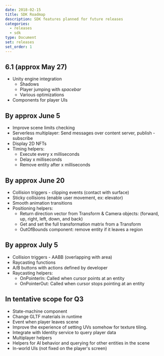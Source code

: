 ```yaml
---
date: 2018-02-15
title: SDK Roadmap
description: SDK features planned for future releases
categories:
  - releases
  - sdk
type: Document
set: releases
set_order: 1
---
```


## 6.1  (approx May 27)

- Unity engine integration
	- Shadows
	- Player jumping with _spacebar_
	- Various optimizations
- Components for player UIs


## By approx June 5

- Improve scene limits checking
- Serverless multiplayer: Send messages over content server, publish - subscribe
- Display 2D NFTs
- Timing helpers:
	- Execute every x milliseconds
	- Delay x milliseconds
	- Remove entity after x milliseconds

## By approx June 20

- Collision triggers - clipping events (contact with surface)
- Sticky collisions (enable user movement, ex: elevator)
- Smooth animation transitions
- Positioning helpers:
	- Return direction vector from Transform & Camera objects: (forward, up, right, left, down, and back)
	- Get and set the full transformation matrix from a Transform
	- OutOfBounds component: remove entity if it leaves a region

## By approx July 5

- Collision triggers - AABB (overlapping with area)
- Raycasting functions
- A/B buttons with actions defined by developer
- Raycasting helpers: 
	- OnPointerIn: Called when cursor points at an entity
	- OnPointerOut: Called when cursor stops pointing at an entity

## In tentative scope for Q3

- State-machine component
- Change GLTF materials in runtime
- Event when player leaves scene
- Improve the experience of setting UVs somehow for texture tiling.
- Integrate with Identity service to query player data
- Multiplayer helpers
- Helpers for AI behavior and querying for other entities in the scene
- In-world UIs (not fixed on the player's screen)
